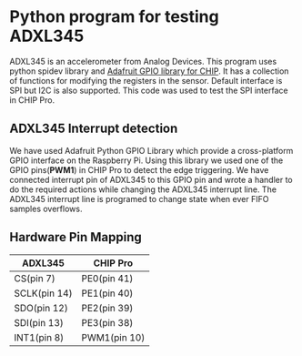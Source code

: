 
# Python program for testing ADXL345 
ADXL345 is an accelerometer from Analog Devices. This program uses python spidev library and [Adafruit GPIO library for CHIP](https://github.com/xtacocorex/Adafruit_Python_GPIO). It has a collection of functions for modifying the registers in the sensor. Default interface is SPI but I2C is also supported. This code was used to test the SPI interface in CHIP Pro. 


## ADXL345 Interrupt detection  
We have used Adafruit Python GPIO Library which provide a cross-platform GPIO interface on the Raspberry Pi. Using this library we used one of the GPIO pins(**PWM1**) in CHIP Pro to detect the edge triggering. We have connected interrupt pin of ADXL345 to this GPIO pin and wrote a handler to do the required actions while changing the ADXL345 interrupt line. The ADXL345 interrupt line is programed to change state when ever FIFO samples overflows.  

## Hardware Pin Mapping 
|ADXL345        |  CHIP Pro     |
|---------------|---------------|
|CS(pin 7)      |  PE0(pin 41)  |
|SCLK(pin 14)   |  PE1(pin 40)  |
|SDO(pin 12)    |  PE2(pin 39)  |
|SDI(pin 13)    |  PE3(pin 38)  |  
|INT1(pin 8)    |  PWM1(pin 10) |



